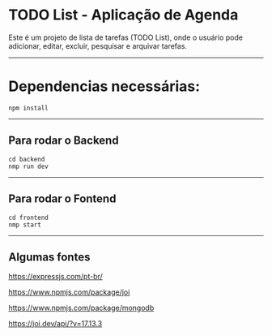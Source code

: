 # TODO List - Aplicação de Agenda

Este é um projeto de lista de tarefas (TODO List), onde o usuário pode adicionar, editar, excluir, pesquisar e arquivar tarefas.

-----
# Dependencias necessárias:
``` 
npm install 
``` 
---

## Para rodar o Backend
```
cd backend
nmp run dev 
```
----
## Para rodar o Fontend

```
cd frontend
nmp start
```
----
## Algumas fontes

https://expressjs.com/pt-br/

https://www.npmjs.com/package/joi

https://www.npmjs.com/package/mongodb

https://joi.dev/api/?v=17.13.3
